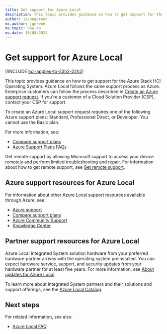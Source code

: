 ```yaml
---
title: Get support for Azure Local
description: This topic provides guidance on how to get support for the Azure Stack HCI Operating System.
author: jasongerend
ms.author: jgerend
ms.topic: how-to
ms.date: 10/08/2024
---
```


# Get support for Azure Local

[!INCLUDE [hci-applies-to-23h2-22h2](../includes/hci-applies-to-23h2-22h2.md)]

This topic provides guidance on how to get support for the Azure Stack HCI Operating System. Azure Local follows the same support process as Azure. Enterprise customers can follow the process described in [Create an Azure support request](/azure/azure-portal/supportability/how-to-create-azure-support-request). If you're a customer of a Cloud Solution Provider (CSP), contact your CSP for support.

To create an Azure Local support request requires one of the following Azure support plans: Standard, Professional Direct, or Developer. You cannot use the Basic plan.

For more information, see:

- [Compare support plans](https://azure.microsoft.com/support/plans/)
- [Azure Support Plans FAQs](https://azure.microsoft.com/support/faq/)

Get remote support by allowing Microsoft support to access your device remotely and perform limited troubleshooting and repair. For information about how to get remote support, see [Get remote support](get-remote-support.md).

## Azure support resources for Azure Local

For information about other Azure Local support resources available through Azure, see:

- [Azure support](https://azure.microsoft.com/support/options/)
- [Compare support plans](https://azure.microsoft.com/support/plans/)
- [Azure Community Support](https://azure.microsoft.com/support/community/)
- [Knowledge Center](https://azure.microsoft.com/resources/knowledge-center/)

## Partner support resources for Azure Local

Azure Local Integrated System solution hardware from your preferred hardware partner arrives with the operating system preinstalled. You can expect hardware service, support, and security updates from your hardware partner for at least five years. For more information, see [About updates for Azure Local](../update/update-phases-23h2.md).

To learn more about Integrated System partners and their solutions and support offerings, see the [Azure Local Catalog](https://aka.ms/AzureStackHCICatalog).

## Next steps

For related information, see also:

- [Azure Local FAQ](../faq.yml).
